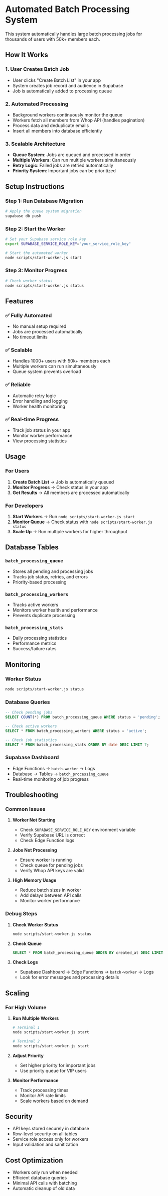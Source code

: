 # Automated Batch Processing System

This system automatically handles large batch processing jobs for thousands of users with 50k+ members each.

## How It Works

### 1. **User Creates Batch Job**
- User clicks "Create Batch List" in your app
- System creates job record and audience in Supabase
- Job is automatically added to processing queue

### 2. **Automated Processing**
- Background workers continuously monitor the queue
- Workers fetch all members from Whop API (handles pagination)
- Process data and deduplicate emails
- Insert all members into database efficiently

### 3. **Scalable Architecture**
- **Queue System**: Jobs are queued and processed in order
- **Multiple Workers**: Can run multiple workers simultaneously
- **Retry Logic**: Failed jobs are retried automatically
- **Priority System**: Important jobs can be prioritized

## Setup Instructions

### Step 1: Run Database Migration

```bash
# Apply the queue system migration
supabase db push
```

### Step 2: Start the Worker

```bash
# Set your Supabase service role key
export SUPABASE_SERVICE_ROLE_KEY="your_service_role_key"

# Start the automated worker
node scripts/start-worker.js start
```

### Step 3: Monitor Progress

```bash
# Check worker status
node scripts/start-worker.js status
```

## Features

### ✅ **Fully Automated**
- No manual setup required
- Jobs are processed automatically
- No timeout limits

### ✅ **Scalable**
- Handles 1000+ users with 50k+ members each
- Multiple workers can run simultaneously
- Queue system prevents overload

### ✅ **Reliable**
- Automatic retry logic
- Error handling and logging
- Worker health monitoring

### ✅ **Real-time Progress**
- Track job status in your app
- Monitor worker performance
- View processing statistics

## Usage

### For Users
1. **Create Batch List** → Job is automatically queued
2. **Monitor Progress** → Check status in your app
3. **Get Results** → All members are processed automatically

### For Developers
1. **Start Workers** → Run `node scripts/start-worker.js start`
2. **Monitor Queue** → Check status with `node scripts/start-worker.js status`
3. **Scale Up** → Run multiple workers for higher throughput

## Database Tables

### `batch_processing_queue`
- Stores all pending and processing jobs
- Tracks job status, retries, and errors
- Priority-based processing

### `batch_processing_workers`
- Tracks active workers
- Monitors worker health and performance
- Prevents duplicate processing

### `batch_processing_stats`
- Daily processing statistics
- Performance metrics
- Success/failure rates

## Monitoring

### Worker Status
```bash
node scripts/start-worker.js status
```

### Database Queries
```sql
-- Check pending jobs
SELECT COUNT(*) FROM batch_processing_queue WHERE status = 'pending';

-- Check active workers
SELECT * FROM batch_processing_workers WHERE status = 'active';

-- Check job statistics
SELECT * FROM batch_processing_stats ORDER BY date DESC LIMIT 7;
```

### Supabase Dashboard
- Edge Functions → `batch-worker` → Logs
- Database → Tables → `batch_processing_queue`
- Real-time monitoring of job progress

## Troubleshooting

### Common Issues

1. **Worker Not Starting**
   - Check `SUPABASE_SERVICE_ROLE_KEY` environment variable
   - Verify Supabase URL is correct
   - Check Edge Function logs

2. **Jobs Not Processing**
   - Ensure worker is running
   - Check queue for pending jobs
   - Verify Whop API keys are valid

3. **High Memory Usage**
   - Reduce batch sizes in worker
   - Add delays between API calls
   - Monitor worker performance

### Debug Steps

1. **Check Worker Status**
   ```bash
   node scripts/start-worker.js status
   ```

2. **Check Queue**
   ```sql
   SELECT * FROM batch_processing_queue ORDER BY created_at DESC LIMIT 10;
   ```

3. **Check Logs**
   - Supabase Dashboard → Edge Functions → `batch-worker` → Logs
   - Look for error messages and processing details

## Scaling

### For High Volume
1. **Run Multiple Workers**
   ```bash
   # Terminal 1
   node scripts/start-worker.js start
   
   # Terminal 2
   node scripts/start-worker.js start
   ```

2. **Adjust Priority**
   - Set higher priority for important jobs
   - Use priority queue for VIP users

3. **Monitor Performance**
   - Track processing times
   - Monitor API rate limits
   - Scale workers based on demand

## Security

- API keys stored securely in database
- Row-level security on all tables
- Service role access only for workers
- Input validation and sanitization

## Cost Optimization

- Workers only run when needed
- Efficient database queries
- Minimal API calls with batching
- Automatic cleanup of old data
